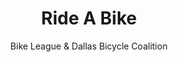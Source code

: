 ---
layout: default
title: Ride A Bike
start_date: 2024-05-05
end_date: 2024-05-05
category: National Day
icon2: bicycle
author: Bike League & Dallas Bicycle Coalition
---